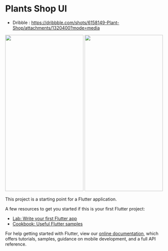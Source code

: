 # Plants Shop UI

- Dribble : https://dribbble.com/shots/6158149-Plant-Shop/attachments/1320400?mode=media

<img src="https://user-images.githubusercontent.com/45583824/116915502-4e04fc00-ac76-11eb-8305-4f04493f6cea.PNG" width="250" height="500"> <img src="https://user-images.githubusercontent.com/45583824/116915504-4f362900-ac76-11eb-87a7-488e517fdac6.PNG" width="250" height="500"> 

This project is a starting point for a Flutter application.

A few resources to get you started if this is your first Flutter project:

- [Lab: Write your first Flutter app](https://flutter.dev/docs/get-started/codelab)
- [Cookbook: Useful Flutter samples](https://flutter.dev/docs/cookbook)

For help getting started with Flutter, view our
[online documentation](https://flutter.dev/docs), which offers tutorials,
samples, guidance on mobile development, and a full API reference.
